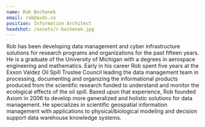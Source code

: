 ```yaml
---
name: Rob Bochenek
email: rob@axds.co
position: Information Architect
headshot: /assets/r-bochenek.jpg
---
```

Rob has been developing data management and cyber infrastructure solutions for research programs and organizations for the past fifteen years. He is a graduate of the University of Michigan with a degrees in aerospace engineering and mathematics. Early in his career Rob spent five years at the Exxon Valdez Oil Spill Trustee Council leading the data management team in processing, documenting and organizing the informational products produced from the scientific research funded to understand and monitor the ecological effects of the oil spill. Based upon that experience, Rob founded Axiom in 2006 to develop more generalized and holistic solutions for data management. He specializes in scientific geospatial information management with applications to physical/biological modeling and decision support data warehouse knowledge systems.
